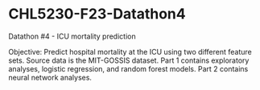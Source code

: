 # CHL5230-F23-Datathon4
Datathon #4 - ICU mortality prediction

Objective: Predict hospital mortality at the ICU using two different feature sets. Source data is the MIT-GOSSIS dataset.
Part 1 contains exploratory analyses, logistic regression, and random forest models.
Part 2 contains neural network analyses.
